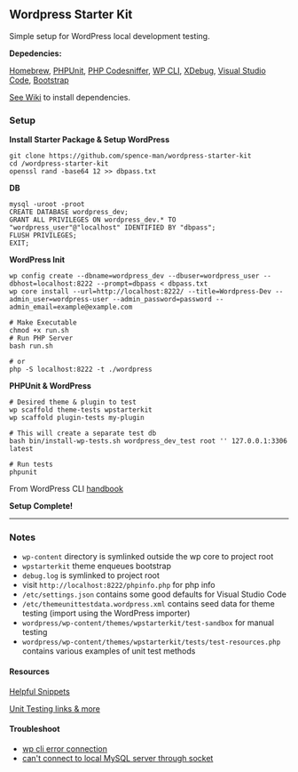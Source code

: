 ## Wordpress Starter Kit

Simple setup for WordPress local development testing.

**Depedencies:**

[Homebrew](https://docs.brew.sh/Installation), [PHPUnit](https://phpunit.de/getting-started/phpunit-8.html), [PHP Codesniffer](https://github.com/squizlabs/PHP_CodeSniffer), [WP CLI](https://wp-cli.org/#installing), [XDebug](https://xdebug.org/docs/install), [Visual Studio Code](https://code.visualstudio.com/), [Bootstrap](https://getbootstrap.com/docs/4.3/getting-started/download/)

[See Wiki](https://github.com/spence-man/wordpress-starter-kit/wiki/Dependencies) to install dependencies.

### Setup

**Install Starter Package & Setup WordPress**

```
git clone https://github.com/spence-man/wordpress-starter-kit
cd /wordpress-starter-kit
openssl rand -base64 12 >> dbpass.txt
```
**DB**
```
mysql -uroot -proot
CREATE DATABASE wordpress_dev;
GRANT ALL PRIVILEGES ON wordpress_dev.* TO "wordpress_user"@"localhost" IDENTIFIED BY "dbpass";
FLUSH PRIVILEGES;
EXIT;
```
**WordPress Init**
```
wp config create --dbname=wordpress_dev --dbuser=wordpress_user --dbhost=localhost:8222 --prompt=dbpass < dbpass.txt
wp core install --url=http://localhost:8222/ --title=Wordpress-Dev --admin_user=wordpress-user --admin_password=password --admin_email=example@example.com

# Make Executable
chmod +x run.sh
# Run PHP Server
bash run.sh

# or
php -S localhost:8222 -t ./wordpress
```

**PHPUnit & WordPress**
```
# Desired theme & plugin to test
wp scaffold theme-tests wpstarterkit
wp scaffold plugin-tests my-plugin

# This will create a separate test db
bash bin/install-wp-tests.sh wordpress_dev_test root '' 127.0.0.1:3306 latest

# Run tests
phpunit
```
From WordPress CLI [handbook](https://make.wordpress.org/cli/handbook/plugin-unit-tests/)

**Setup Complete!**
***

### Notes

- `wp-content` directory is symlinked outside the wp core to project root
- `wpstarterkit` theme enqueues bootstrap
- `debug.log` is symlinked to project root
-  visit `http://localhost:8222/phpinfo.php` for php info
- `/etc/settings.json` contains some good defaults for Visual Studio Code
- `/etc/themeunittestdata.wordpress.xml` contains seed data for theme testing (import using the WordPress importer)
- `wordpress/wp-content/themes/wpstarterkit/test-sandbox` for manual testing
- `wordpress/wp-content/themes/wpstarterkit/tests/test-resources.php` contains various examples of unit test methods

#### Resources
[Helpful Snippets](https://github.com/spence-man/wordpress-starter-kit/wiki/Additional-Dev-Snippets)

[Unit Testing links & more](https://github.com/spence-man/wordpress-starter-kit/wiki/Resources)
#### Troubleshoot
- [wp cli error connection](http://laurenpittenger.com/wpcli-error-establishing-database-connection-mamp/)
- [can't connect to local MySQL server through socket](https://superuser.com/questions/1333504/brew-install-mysql5-7-cant-connect-to-local-mysql-server-through-socket)
